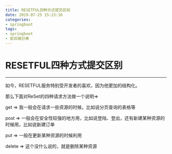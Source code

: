 ```yaml
---
title: RESETFUL四种方式提交区别
date: 2019-07-25 15:23:16
categories:
- springboot
tags:
- springboot
- 前后端分离
---
```


# RESETFUL四种方式提交区别
-------

如今，RESETFUL服务特别受开发者的喜欢，因为他更加的结构化。


那么下面对ReSet的四种请求方法做一个说明=>


get  =>  我一般会在请求一些资源的时候，比如说分页查询的表格等

post => 一般会在安全性较强的地方用，比如说登陆、登出，还有新建某种资源的时候用，比如说新建订单

put => 一般在更新某种资源的时候利用

delete => 这个没什么说的，就是删除某种资源
